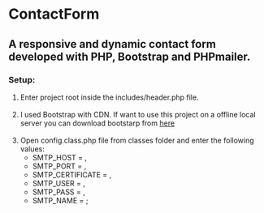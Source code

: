 <h1>ContactForm</h1>
<h2>A responsive and dynamic contact form developed with PHP, Bootstrap and PHPmailer.</h2>
<h3>Setup:</h3>
<ol>
	<li>Enter project root inside the includes/header.php file.</li><br>
	<li>I used Bootstrap with CDN. If want to use this project on a offline local server you can download bootstarp from <a href="http://getbootstrap.com/getting-started/">here</a></li>
	<br>
	<li>Open config.class.php file from classes folder and enter the following values:
	<ul>
		<li> SMTP_HOST = ,			</li>
	    <li> SMTP_PORT = ,			</li>
	    <li> SMTP_CERTIFICATE = ,	</li>
	    <li> SMTP_USER = ,			</li>
	    <li> SMTP_PASS = ,			</li>
	    <li> SMTP_NAME = ;			</li>
	</ul></li>
</ol>


